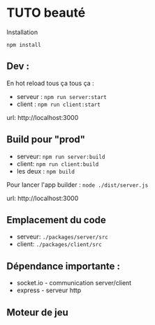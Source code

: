 # TUTO beauté

Installation

`npm install`

## Dev :
En hot reload tous ça tous ça : 
- serveur : `npm run server:start`
- client : `npm run client:start`

url: http://localhost:3000

## Build pour "prod" 
- serveur: `npm run server:build`
- client: `npm run client:build`
- les deux : `npm build`

Pour lancer l'app builder : `node ./dist/server.js`

url: http://localhost:3000

## Emplacement du code
- serveur: `./packages/server/src`
- client: `./packages/client/src`

## Dépendance importante : 

- socket.io - communication server/client
- express - serveur http

## Moteur de jeu
